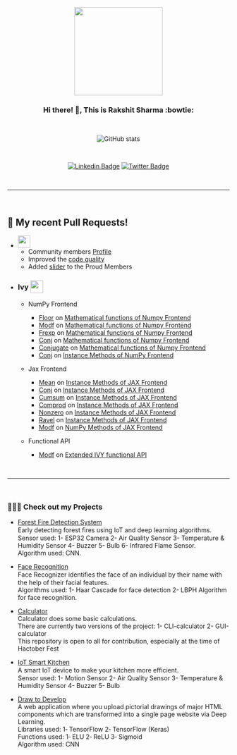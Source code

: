 <div align="center">
  
  <img src="https://github.com/RakshitKumar04/RakshitKumar04/assets/72027411/d56fda23-ec56-4983-8468-17208e1a3dac" width="200" height="200">
  
  ### Hi there! 👋, This is **Rakshit Sharma** :bowtie:

  <br />

  ![GitHub stats](https://github-readme-stats.vercel.app/api?username=RakshitKumar04&count_private=true&show_icons=false&theme=ayu-mirage&hide_title=true)

  <br />

  [![Linkedin Badge](https://img.shields.io/badge/LinkedIn-0077B5?style=flat-square&logo=linkedin&logoColor=white)](https://www.linkedin.com/in/rakshit-kumar-0402/)
  [![Twitter Badge](https://img.shields.io/badge/Twitter-1DA1F2?style=flat-square&logo=twitter&logoColor=white)](https://twitter.com/RakshitSharma04)
  
  <br />
    
</div>
  
---


<br />

## 🔨 My recent Pull Requests!

- <img class="dark-light" style="height: 2em" src="https://github.com/RakshitKumar04/RakshitKumar04/assets/72027411/69c798f5-59c1-4038-ae83-977775951b78">
  
  - Community members [Profile](https://github.com/layer5io/layer5/pull/4496)
  - Improved the [code quality](https://github.com/layer5io/layer5/pull/4495)
  - Added [slider](https://github.com/layer5io/layer5/pull/4515) to the Proud Members

- <h3>Ivy <img class="dark-light" style="height: 1.75em; vertical-align:-40%" src="https://github.com/RakshitKumar04/RakshitKumar04/assets/72027411/6ad0251d-7c56-49e4-9392-ae29ade89483"></h3>

  - NumPy Frontend
    - [Floor](https://github.com/unifyai/ivy/pull/12948) on [Mathematical functions of Numpy Frontend](https://github.com/unifyai/ivy/issues/1525)
    - [Modf](https://github.com/unifyai/ivy/pull/11680) on [Mathematical functions of Numpy Frontend](https://github.com/unifyai/ivy/issues/1525)
    - [Frexp](https://github.com/unifyai/ivy/pull/11681) on [Mathematical functions of Numpy Frontend](https://github.com/unifyai/ivy/issues/1525)
    - [Conj](https://github.com/unifyai/ivy/pull/13248) on [Mathematical functions of Numpy Frontend](https://github.com/unifyai/ivy/issues/1525)
    - [Conjugate](https://github.com/unifyai/ivy/pull/14594) on [Mathematical functions of Numpy Frontend](https://github.com/unifyai/ivy/issues/1525)
    - [Conj](https://github.com/unifyai/ivy/pull/15085) on [Instance Methods of NumPy Frontend](https://github.com/unifyai/ivy/issues/3607)

  - Jax Frontend
    - [Mean](https://github.com/unifyai/ivy/pull/14172) on [Instance Methods of JAX Frontend](https://github.com/unifyai/ivy/issues/3617)
    - [Conj](https://github.com/unifyai/ivy/pull/14541) on [Instance Methods of JAX Frontend](https://github.com/unifyai/ivy/issues/3617)
    - [Cumsum](https://github.com/unifyai/ivy/pull/16652) on [Instance Methods of JAX Frontend](https://github.com/unifyai/ivy/issues/3617)
    - [Comprod](https://github.com/unifyai/ivy/pull/14955) on [Instance Methods of JAX Frontend](https://github.com/unifyai/ivy/issues/3617)
    - [Nonzero](https://github.com/unifyai/ivy/pull/15384) on [Instance Methods of JAX Frontend](https://github.com/unifyai/ivy/issues/3617)
    - [Ravel](https://github.com/unifyai/ivy/pull/15388) on [Instance Methods of JAX Frontend](https://github.com/unifyai/ivy/issues/3617)
    - [Modf](https://github.com/unifyai/ivy/pull/14525) on [NumPy Methods of JAX Frontend](https://github.com/unifyai/ivy/issues/8426)
   
  - Functional API
    - [Modf](https://github.com/unifyai/ivy/pull/17629) on [Extended IVY functional API](https://github.com/unifyai/ivy/issues/3856)

<br />

---

<br />

### 👨🏻‍💻 Check out my Projects

- [Forest Fire Detection System](https://github.com/RakshitKumar04/Forest-Fire-Detection-System)<br>
  Early detecting forest ﬁres using IoT and deep learning algorithms.<br>
  Sensor used: 1- ESP32 Camera 2- Air Quality Sensor 3- Temperature & Humidity Sensor 4- Buzzer 5- Bulb 6- Infrared Flame Sensor.<br>
  Algorithm used: CNN.<br>

- [Face Recognition](https://github.com/RakshitKumar04/Face_Recognition)<br>
  Face Recognizer identiﬁes the face of an individual by their name with the help of their facial features.<br>
  Algorithms used: 1- Haar Cascade for face detection 2- LBPH Algorithm for face recognition.<br>

- [Calculator](https://github.com/RakshitKumar04/Calculator)<br>
  Calculator does some basic calculations.<br>
  There are currently two versions of the project: 1- CLI-calculator 2- GUI-calculator<br>
  This repository is open to all for contribution, especially at the time of Hactober Fest<br>

- [IoT Smart Kitchen](https://github.com/RakshitKumar04/IoT_Smart_Kitchen)<br>
  A smart IoT device to make your kitchen more eﬃcient.<br>
  Sensor used: 1- Motion Sensor 2- Air Quality Sensor 3- Temperature & Humidity Sensor 4- Buzzer 5- Bulb<br>
  
- [Draw to Develop](https://github.com/RakshitKumar04/Draw2Develop-2)<br>
  A web application where you upload pictorial drawings of major HTML components which are transformed into a single page website via Deep Learning. <br>
  Libraries used: 1‑ TensorFlow 2‑ TensorFlow (Keras) <br>
  Functions used: 1‑ ELU 2‑ ReLU 3‑ Sigmoid <br>
  Algorithm used: CNN <br>
